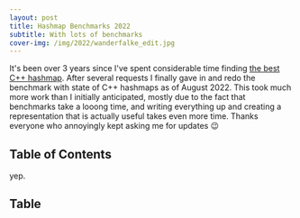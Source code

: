 ```yaml
---
layout: post
title: Hashmap Benchmarks 2022
subtitle: With lots of benchmarks
cover-img: /img/2022/wanderfalke_edit.jpg
---
```


It's been over 3 years since I've spent considerable time finding [the best C++ hashmap](/2019/04/01/hashmap-benchmarks-01-overview/). After several requests I finally gave in and redo the benchmark with state of C++ hashmaps as of August 2022. This took much more work than I initially anticipated, mostly due to the fact that benchmarks take a looong time, and writing everything up and creating a representation that is actually useful takes even more time. Thanks everyone who
annoyingly kept asking me for updates :wink:

## Table of Contents

yep.

## Table

<link href="https://unpkg.com/tabulator-tables/dist/css/tabulator_bootstrap5.min.css" rel="stylesheet">
<script type="text/javascript" src="https://unpkg.com/tabulator-tables/dist/js/tabulator.min.js"></script>
<style>
.martinus_big_table {
  width: 90vw;
  position: relative;
  left: calc(-45vw + 50%);

}
</style>

<div id="table_map_benchmark" class="table-bordered martinus_big_table">
<script>
var tabledata = [
{id:1, hm:"absl::flat_hash_map", h:"absl::Hash", mem:167, cpy:1922, ihi:226, it:1114, rd2:242, rie:148, rf200:163, rf2k:160, rf500k:107, ries:118, rfs:110, rfs1m:206, avgn:141, avgs:151, avg:230},
{id:2, hm:"absl::flat_hash_map", h:"ankerl::unordered_dense::hash", mem:167, cpy:1909, ihi:228, it:1116, rd2:244, rie:141, rf200:155, rf2k:153, rf500k:105, ries:119, rfs:113, rfs1m:206, avgn:135, avgs:152, avg:227},
{id:3, hm:"absl::flat_hash_map", h:"boost::hash", mem:"-", cpy:1847, ihi:"-", it:1121, rd2:"-", rie:"-", rf200:1600, rf2k:"-", rf500k:"-", ries:294, rfs:497, rfs1m:225, avgn:"-", avgs:334, avg:"-"},
{id:4, hm:"absl::flat_hash_map", h:"mumx", mem:167, cpy:1920, ihi:227, it:1121, rd2:242, rie:140, rf200:156, rf2k:154, rf500k:105, ries:125, rfs:128, rfs1m:136, avgn:136, avgs:132, avg:223},
{id:5, hm:"absl::flat_hash_map", h:"robin_hood::hash", mem:167, cpy:1941, ihi:226, it:1166, rd2:243, rie:154, rf200:167, rf2k:164, rf500k:111, ries:122, rfs:118, rfs1m:127, avgn:145, avgs:123, avg:226},
{id:6, hm:"absl::flat_hash_map", h:"std::hash", mem:"-", cpy:1859, ihi:"-", it:1112, rd2:"-", rie:"-", rf200:1598, rf2k:"-", rf500k:"-", ries:125, rfs:128, rfs1m:136, avgn:"-", avgs:132, avg:"-"},
{id:7, hm:"absl::node_hash_map", h:"absl::Hash", mem:435, cpy:4274, ihi:575, it:1163, rd2:715, rie:224, rf200:158, rf2k:154, rf500k:113, ries:131, rfs:109, rfs1m:178, avgn:140, avgs:139, avg:325},
{id:8, hm:"absl::node_hash_map", h:"ankerl::unordered_dense::hash", mem:435, cpy:4228, ihi:572, it:1200, rd2:710, rie:219, rf200:162, rf2k:158, rf500k:113, ries:130, rfs:114, rfs1m:176, avgn:142, avgs:141, avg:327},
{id:9, hm:"absl::node_hash_map", h:"boost::hash", mem:"-", cpy:4098, ihi:"-", it:1224, rd2:"-", rie:"-", rf200:1514, rf2k:"-", rf500k:"-", ries:308, rfs:498, rfs1m:199, avgn:"-", avgs:315, avg:"-"},
{id:10, hm:"absl::node_hash_map", h:"mumx", mem:435, cpy:4169, ihi:575, it:1188, rd2:714, rie:215, rf200:150, rf2k:147, rf500k:110, ries:137, rfs:127, rfs1m:126, avgn:134, avgs:127, avg:317},
{id:11, hm:"absl::node_hash_map", h:"robin_hood::hash", mem:435, cpy:4238, ihi:578, it:1197, rd2:716, rie:244, rf200:164, rf2k:163, rf500k:118, ries:134, rfs:116, rfs1m:115, avgn:147, avgs:115, avg:322},
{id:12, hm:"absl::node_hash_map", h:"std::hash", mem:"-", cpy:4143, ihi:"-", it:1185, rd2:"-", rie:"-", rf200:1501, rf2k:"-", rf500k:"-", ries:137, rfs:127, rfs1m:123, avgn:"-", avgs:125, avg:"-"},
{id:13, hm:"ankerl::unordered_dense::map", h:"absl::Hash", mem:199, cpy:100, ihi:140, it:100, rd2:261, rie:170, rf200:154, rf2k:149, rf500k:120, ries:108, rfs:104, rfs1m:141, avgn:140, avgs:121, avg:139},
{id:14, hm:"ankerl::unordered_dense::map", h:"ankerl::unordered_dense::hash", mem:199, cpy:100, ihi:134, it:101, rd2:278, rie:148, rf200:147, rf2k:139, rf500k:107, ries:105, rfs:100, rfs1m:138, avgn:130, avgs:117, avg:134},
{id:15, hm:"ankerl::unordered_dense::map", h:"boost::hash", mem:198, cpy:100, ihi:136, it:100, rd2:279, rie:146, rf200:142, rf2k:134, rf500k:108, ries:322, rfs:496, rfs1m:174, avgn:127, avgs:294, avg:171},
{id:16, hm:"ankerl::unordered_dense::map", h:"mumx", mem:199, cpy:100, ihi:139, it:100, rd2:260, rie:157, rf200:147, rf2k:142, rf500k:111, ries:120, rfs:121, rfs1m:109, avgn:132, avgs:115, avg:136},
{id:17, hm:"ankerl::unordered_dense::map", h:"robin_hood::hash", mem:199, cpy:100, ihi:140, it:100, rd2:259, rie:172, rf200:163, rf2k:156, rf500k:119, ries:115, rfs:115, rfs1m:104, avgn:145, avgs:110, avg:139},
{id:18, hm:"ankerl::unordered_dense::map", h:"std::hash", mem:199, cpy:100, ihi:133, it:100, rd2:280, rie:145, rf200:142, rf2k:134, rf500k:108, ries:120, rfs:121, rfs1m:110, avgn:127, avgs:115, avg:135},
{id:19, hm:"boost::multi_index::hashed_unique", h:"absl::Hash", mem:370, cpy:10105, ihi:505, it:5430, rd2:675, rie:316, rf200:181, rf2k:217, rf500k:232, ries:180, rfs:169, rfs1m:295, avgn:209, avgs:223, avg:487},
{id:20, hm:"boost::multi_index::hashed_unique", h:"ankerl::unordered_dense::hash", mem:370, cpy:9012, ihi:507, it:5418, rd2:671, rie:312, rf200:181, rf2k:216, rf500k:232, ries:180, rfs:175, rfs1m:283, avgn:209, avgs:223, avg:481},
{id:21, hm:"boost::multi_index::hashed_unique", h:"boost::hash", mem:370, cpy:10036, ihi:500, it:5438, rd2:547, rie:336, rf200:162, rf2k:190, rf500k:216, ries:322, rfs:562, rfs1m:320, avgn:188, avgs:424, avg:547},
{id:22, hm:"boost::multi_index::hashed_unique", h:"mumx", mem:370, cpy:9492, ihi:505, it:5423, rd2:674, rie:311, rf200:159, rf2k:190, rf500k:220, ries:188, rfs:192, rfs1m:210, avgn:188, avgs:201, avg:465},
{id:23, hm:"boost::multi_index::hashed_unique", h:"robin_hood::hash", mem:370, cpy:10001, ihi:504, it:5421, rd2:669, rie:314, rf200:185, rf2k:223, rf500k:233, ries:184, rfs:191, rfs1m:207, avgn:213, avgs:199, avg:480},
{id:24, hm:"boost::multi_index::hashed_unique", h:"std::hash", mem:370, cpy:9401, ihi:500, it:5428, rd2:548, rie:326, rf200:152, rf2k:188, rf500k:210, ries:188, rfs:192, rfs1m:211, avgn:182, avgs:201, avg:454},
{id:25, hm:"boost::unordered_map 1_80", h:"absl::Hash", mem:374, cpy:2514, ihi:527, it:1712, rd2:746, rie:227, rf200:187, rf2k:356, rf500k:191, ries:155, rfs:154, rfs1m:282, avgn:233, avgs:209, avg:390},
{id:26, hm:"boost::unordered_map 1_80", h:"ankerl::unordered_dense::hash", mem:374, cpy:2497, ihi:526, it:1717, rd2:744, rie:232, rf200:148, rf2k:169, rf500k:187, ries:158, rfs:172, rfs1m:280, avgn:167, avgs:220, avg:363},
{id:27, hm:"boost::unordered_map 1_80", h:"boost::hash", mem:374, cpy:2513, ihi:521, it:1724, rd2:705, rie:876, rf200:130, rf2k:154, rf500k:177, ries:297, rfs:555, rfs1m:311, avgn:152, avgs:415, avg:462},
{id:28, hm:"boost::unordered_map 1_80", h:"mumx", mem:374, cpy:2530, ihi:525, it:1725, rd2:742, rie:227, rf200:160, rf2k:184, rf500k:190, ries:158, rfs:185, rfs1m:197, avgn:177, avgs:191, avg:359},
{id:29, hm:"boost::unordered_map 1_80", h:"robin_hood::hash", mem:374, cpy:2542, ihi:527, it:1696, rd2:745, rie:233, rf200:152, rf2k:183, rf500k:202, ries:155, rfs:182, rfs1m:198, avgn:178, avgs:190, avg:359},
{id:30, hm:"boost::unordered_map 1_80", h:"std::hash", mem:374, cpy:2500, ihi:524, it:1724, rd2:707, rie:827, rf200:130, rf2k:154, rf500k:180, ries:158, rfs:188, rfs1m:201, avgn:154, avgs:194, avg:385},
{id:31, hm:"boost::unordered_map PoolAllocator 1_80", h:"absl::Hash", mem:226, cpy:1279, ihi:330, it:1692, rd2:437, rie:187, rf200:166, rf2k:345, rf500k:180, ries:156, rfs:160, rfs1m:267, avgn:218, avgs:207, avg:314},
{id:32, hm:"boost::unordered_map PoolAllocator 1_80", h:"ankerl::unordered_dense::hash", mem:226, cpy:1250, ihi:330, it:1724, rd2:436, rie:183, rf200:137, rf2k:165, rf500k:177, ries:156, rfs:182, rfs1m:268, avgn:159, avgs:221, avg:292},
{id:33, hm:"boost::unordered_map PoolAllocator 1_80", h:"boost::hash", mem:226, cpy:1235, ihi:329, it:1719, rd2:395, rie:757, rf200:157, rf2k:337, rf500k:177, ries:299, rfs:565, rfs1m:295, avgn:211, avgs:408, avg:409},
{id:34, hm:"boost::unordered_map PoolAllocator 1_80", h:"mumx", mem:226, cpy:1271, ihi:330, it:1705, rd2:434, rie:186, rf200:141, rf2k:177, rf500k:181, ries:159, rfs:195, rfs1m:189, avgn:165, avgs:192, avg:289},
{id:35, hm:"boost::unordered_map PoolAllocator 1_80", h:"robin_hood::hash", mem:226, cpy:1278, ihi:335, it:1694, rd2:442, rie:188, rf200:148, rf2k:168, rf500k:185, ries:155, rfs:189, rfs1m:183, avgn:166, avgs:186, avg:289},
{id:36, hm:"boost::unordered_map PoolAllocator 1_80", h:"std::hash", mem:226, cpy:1239, ihi:329, it:1689, rd2:395, rie:771, rf200:130, rf2k:151, rf500k:168, ries:159, rfs:196, rfs1m:190, avgn:149, avgs:193, avg:314},
{id:37, hm:"boost::unordered_map unsynchronized_pool_resource 1_80", h:"absl::Hash", mem:235, cpy:2242, ihi:363, it:1684, rd2:506, rie:206, rf200:149, rf2k:180, rf500k:191, ries:162, rfs:167, rfs1m:292, avgn:173, avgs:221, avg:325},
{id:38, hm:"boost::unordered_map unsynchronized_pool_resource 1_80", h:"ankerl::unordered_dense::hash", mem:235, cpy:2234, ihi:359, it:1692, rd2:510, rie:207, rf200:138, rf2k:168, rf500k:187, ries:162, rfs:192, rfs1m:293, avgn:163, avgs:237, avg:324},
{id:39, hm:"boost::unordered_map unsynchronized_pool_resource 1_80", h:"boost::hash", mem:235, cpy:2243, ihi:360, it:1697, rd2:479, rie:854, rf200:156, rf2k:338, rf500k:187, ries:305, rfs:574, rfs1m:320, avgn:214, avgs:429, avg:452},
{id:40, hm:"boost::unordered_map unsynchronized_pool_resource 1_80", h:"mumx", mem:235, cpy:2243, ihi:362, it:1773, rd2:505, rie:205, rf200:148, rf2k:176, rf500k:192, ries:166, rfs:202, rfs1m:202, avgn:171, avgs:202, avg:321},
{id:41, hm:"boost::unordered_map unsynchronized_pool_resource 1_80", h:"robin_hood::hash", mem:235, cpy:2259, ihi:357, it:1749, rd2:508, rie:209, rf200:148, rf2k:172, rf500k:194, ries:161, rfs:198, rfs1m:198, avgn:170, avgs:198, avg:319},
{id:42, hm:"boost::unordered_map unsynchronized_pool_resource 1_80", h:"std::hash", mem:235, cpy:2248, ihi:361, it:1774, rd2:468, rie:819, rf200:130, rf2k:153, rf500k:179, ries:165, rfs:206, rfs1m:204, avgn:153, avgs:205, avg:348},
{id:43, hm:"emhash7::HashMap", h:"absl::Hash", mem:226, cpy:583, ihi:106, it:310, rd2:129, rie:108, rf200:153, rf2k:149, rf500k:139, ries:126, rfs:143, rfs1m:233, avgn:147, avgs:182, avg:175},
{id:44, hm:"emhash7::HashMap", h:"ankerl::unordered_dense::hash", mem:226, cpy:583, ihi:104, it:307, rd2:125, rie:107, rf200:121, rf2k:121, rf500k:129, ries:125, rfs:161, rfs1m:233, avgn:123, avgs:194, avg:168},
{id:45, hm:"emhash7::HashMap", h:"boost::hash", mem:226, cpy:583, ihi:101, it:312, rd2:101, rie:"-", rf200:2589, rf2k:"-", rf500k:"-", ries:324, rfs:545, rfs1m:263, avgn:"-", avgs:378, avg:"-"},
{id:46, hm:"emhash7::HashMap", h:"mumx", mem:226, cpy:582, ihi:102, it:313, rd2:124, rie:107, rf200:123, rf2k:124, rf500k:131, ries:136, rfs:175, rfs1m:159, avgn:126, avgs:167, avg:166},
{id:47, hm:"emhash7::HashMap", h:"robin_hood::hash", mem:226, cpy:582, ihi:108, it:312, rd2:130, rie:124, rf200:136, rf2k:135, rf500k:137, ries:133, rfs:169, rfs1m:163, avgn:136, avgs:166, avg:172},
{id:48, hm:"emhash7::HashMap", h:"std::hash", mem:226, cpy:582, ihi:100, it:310, rd2:100, rie:"-", rf200:2617, rf2k:"-", rf500k:"-", ries:135, rfs:173, rfs1m:159, avgn:"-", avgs:166, avg:"-"},
{id:49, hm:"emhash8::HashMap", h:"absl::Hash", mem:172, cpy:231, ihi:150, it:111, rd2:289, rie:145, rf200:137, rf2k:130, rf500k:118, ries:130, rfs:100, rfs1m:133, avgn:128, avgs:115, avg:147},
{id:50, hm:"emhash8::HashMap", h:"ankerl::unordered_dense::hash", mem:172, cpy:231, ihi:150, it:111, rd2:288, rie:136, rf200:139, rf2k:130, rf500k:112, ries:127, rfs:103, rfs1m:134, avgn:126, avgs:118, avg:146},
{id:51, hm:"emhash8::HashMap", h:"boost::hash", mem:172, cpy:231, ihi:144, it:118, rd2:289, rie:"-", rf200:2219, rf2k:"-", rf500k:"-", ries:372, rfs:493, rfs1m:164, avgn:"-", avgs:285, avg:"-"},
{id:52, hm:"emhash8::HashMap", h:"mumx", mem:172, cpy:231, ihi:150, it:114, rd2:289, rie:139, rf200:128, rf2k:120, rf500k:111, ries:145, rfs:120, rfs1m:100, avgn:119, avgs:109, avg:144},
{id:53, hm:"emhash8::HashMap", h:"robin_hood::hash", mem:172, cpy:231, ihi:154, it:111, rd2:291, rie:152, rf200:163, rf2k:158, rf500k:129, ries:141, rfs:120, rfs1m:102, avgn:149, avgs:111, avg:154},
{id:54, hm:"emhash8::HashMap", h:"std::hash", mem:172, cpy:231, ihi:142, it:111, rd2:285, rie:"-", rf200:2200, rf2k:"-", rf500k:"-", ries:145, rfs:120, rfs1m:103, avgn:"-", avgs:111, avg:"-"},
{id:55, hm:"folly::F14NodeMap", h:"absl::Hash", mem:419, cpy:2216, ihi:441, it:1529, rd2:568, rie:224, rf200:175, rf2k:166, rf500k:114, ries:115, rfs:101, rfs1m:170, avgn:149, avgs:131, avg:299},
{id:56, hm:"folly::F14NodeMap", h:"ankerl::unordered_dense::hash", mem:419, cpy:2157, ihi:446, it:1470, rd2:572, rie:223, rf200:168, rf2k:164, rf500k:113, ries:117, rfs:115, rfs1m:172, avgn:146, avgs:141, avg:301},
{id:57, hm:"folly::F14NodeMap", h:"boost::hash", mem:416, cpy:2119, ihi:444, it:1549, rd2:570, rie:215, rf200:151, rf2k:147, rf500k:107, ries:258, rfs:496, rfs1m:187, avgn:134, avgs:305, avg:357},
{id:58, hm:"folly::F14NodeMap", h:"mumx", mem:418, cpy:2161, ihi:440, it:1479, rd2:568, rie:224, rf200:167, rf2k:160, rf500k:112, ries:122, rfs:125, rfs1m:114, avgn:144, avgs:119, avg:292},
{id:59, hm:"folly::F14NodeMap", h:"robin_hood::hash", mem:416, cpy:2181, ihi:443, it:1547, rd2:569, rie:225, rf200:189, rf2k:181, rf500k:121, ries:118, rfs:111, rfs1m:103, avgn:161, avgs:107, avg:296},
{id:60, hm:"folly::F14NodeMap", h:"std::hash", mem:416, cpy:2133, ihi:437, it:1549, rd2:570, rie:214, rf200:152, rf2k:147, rf500k:108, ries:118, rfs:120, rfs1m:110, avgn:134, avgs:115, avg:284},
{id:61, hm:"folly::F14ValueMap", h:"absl::Hash", mem:149, cpy:668, ihi:210, it:1462, rd2:234, rie:171, rf200:179, rf2k:171, rf500k:122, ries:117, rfs:111, rfs1m:243, avgn:155, avgs:164, avg:222},
{id:62, hm:"folly::F14ValueMap", h:"ankerl::unordered_dense::hash", mem:149, cpy:668, ihi:210, it:1463, rd2:233, rie:171, rf200:167, rf2k:163, rf500k:119, ries:119, rfs:130, rfs1m:241, avgn:148, avgs:177, avg:222},
{id:63, hm:"folly::F14ValueMap", h:"boost::hash", mem:149, cpy:668, ihi:209, it:1456, rd2:232, rie:167, rf200:144, rf2k:142, rf500k:111, ries:255, rfs:511, rfs1m:257, avgn:131, avgs:363, avg:258},
{id:64, hm:"folly::F14ValueMap", h:"mumx", mem:149, cpy:665, ihi:209, it:1451, rd2:233, rie:174, rf200:168, rf2k:161, rf500k:117, ries:120, rfs:140, rfs1m:153, avgn:147, avgs:146, avg:215},
{id:65, hm:"folly::F14ValueMap", h:"robin_hood::hash", mem:149, cpy:664, ihi:211, it:1451, rd2:235, rie:173, rf200:187, rf2k:179, rf500k:125, ries:117, rfs:125, rfs1m:142, avgn:161, avgs:133, avg:217},
{id:66, hm:"folly::F14ValueMap", h:"std::hash", mem:149, cpy:664, ihi:217, it:1448, rd2:231, rie:164, rf200:146, rf2k:152, rf500k:112, ries:118, rfs:135, rfs1m:148, avgn:135, avgs:142, avg:209},
{id:67, hm:"fph::DynamicFphMap", h:"absl::Hash", mem:978, cpy:3247, ihi:4556, it:3876, rd2:5963, rie:1388, rf200:127, rf2k:130, rf500k:134, ries:604, rfs:162, rfs1m:355, avgn:130, avgs:240, avg:757},
{id:68, hm:"fph::DynamicFphMap", h:"ankerl::unordered_dense::hash", mem:978, cpy:3257, ihi:4596, it:3857, rd2:6440, rie:1357, rf200:117, rf2k:117, rf500k:124, ries:590, rfs:208, rfs1m:349, avgn:119, avgs:269, avg:758},
{id:69, hm:"fph::DynamicFphMap", h:"boost::hash", mem:978, cpy:3101, ihi:4291, it:3906, rd2:4832, rie:1361, rf200:105, rf2k:115, rf500k:119, ries:1055, rfs:606, rfs1m:384, avgn:113, avgs:482, avg:837},
{id:70, hm:"fph::DynamicFphMap", h:"mumx", mem:978, cpy:3175, ihi:4514, it:3860, rd2:6120, rie:1395, rf200:124, rf2k:127, rf500k:126, ries:621, rfs:227, rfs1m:243, avgn:125, avgs:235, avg:749},
{id:71, hm:"fph::DynamicFphMap", h:"robin_hood::hash", mem:978, cpy:3228, ihi:4419, it:3896, rd2:5973, rie:1388, rf200:128, rf2k:140, rf500k:133, ries:615, rfs:204, rfs1m:224, avgn:134, avgs:214, avg:747},
{id:72, hm:"fph::DynamicFphMap", h:"std::hash", mem:970357, cpy:3016, ihi:4774, it:3882, rd2:5560, rie:1227, rf200:103, rf2k:100, rf500k:119, ries:622, rfs:227, rfs1m:231, avgn:107, avgs:229, avg:1251},
{id:73, hm:"gtl::btree_map", h:"ankerl::unordered_dense::hash", mem:100, cpy:755, ihi:704, it:581, rd2:699, rie:626, rf200:464, rf2k:1229, rf500k:967, ries:783, rfs:1273, rfs1m:1437, avgn:820, avgs:1353, avg:685},
{id:74, hm:"gtl::btree_map", h:"boost::hash", mem:100, cpy:760, ihi:704, it:583, rd2:699, rie:627, rf200:464, rf2k:1228, rf500k:967, ries:787, rfs:1270, rfs1m:1417, avgn:820, avgs:1342, avg:685},
{id:75, hm:"gtl::btree_map", h:"std::hash", mem:100, cpy:756, ihi:701, it:622, rd2:692, rie:623, rf200:463, rf2k:1226, rf500k:967, ries:779, rfs:1272, rfs1m:1445, avgn:819, avgs:1355, avg:688},
{id:76, hm:"gtl::flat_hash_map", h:"absl::Hash", mem:167, cpy:1354, ihi:236, it:1036, rd2:240, rie:132, rf200:170, rf2k:176, rf500k:110, ries:113, rfs:110, rfs1m:208, avgn:149, avgs:151, avg:223},
{id:77, hm:"gtl::flat_hash_map", h:"ankerl::unordered_dense::hash", mem:167, cpy:1277, ihi:234, it:1063, rd2:241, rie:145, rf200:177, rf2k:179, rf500k:107, ries:112, rfs:115, rfs1m:204, avgn:150, avgs:153, avg:224},
{id:78, hm:"gtl::flat_hash_map", h:"boost::hash", mem:167, cpy:1249, ihi:232, it:1015, rd2:238, rie:123, rf200:156, rf2k:154, rf500k:100, ries:286, rfs:495, rfs1m:223, avgn:134, avgs:333, avg:263},
{id:79, hm:"gtl::flat_hash_map", h:"mumx", mem:167, cpy:1277, ihi:234, it:1048, rd2:240, rie:143, rf200:162, rf2k:159, rf500k:103, ries:118, rfs:126, rfs1m:136, avgn:138, avgs:131, avg:215},
{id:80, hm:"gtl::flat_hash_map", h:"robin_hood::hash", mem:167, cpy:1383, ihi:235, it:1048, rd2:241, rie:139, rf200:180, rf2k:175, rf500k:112, ries:116, rfs:125, rfs1m:139, avgn:152, avgs:132, avg:221},
{id:81, hm:"gtl::flat_hash_map", h:"std::hash", mem:167, cpy:1261, ihi:229, it:1087, rd2:236, rie:123, rf200:157, rf2k:155, rf500k:100, ries:117, rfs:126, rfs1m:135, avgn:134, avgs:130, avg:210},
{id:82, hm:"gtl::node_hash_map", h:"absl::Hash", mem:435, cpy:2700, ihi:564, it:1064, rd2:706, rie:209, rf200:168, rf2k:167, rf500k:119, ries:124, rfs:110, rfs1m:178, avgn:149, avgs:140, avg:312},
{id:83, hm:"gtl::node_hash_map", h:"ankerl::unordered_dense::hash", mem:435, cpy:2672, ihi:556, it:1141, rd2:700, rie:210, rf200:172, rf2k:170, rf500k:118, ries:123, rfs:115, rfs1m:174, avgn:151, avgs:141, avg:314},
{id:84, hm:"gtl::node_hash_map", h:"boost::hash", mem:433, cpy:2643, ihi:551, it:1087, rd2:696, rie:195, rf200:151, rf2k:148, rf500k:106, ries:298, rfs:495, rfs1m:193, avgn:133, avgs:309, avg:369},
{id:85, hm:"gtl::node_hash_map", h:"mumx", mem:431, cpy:2687, ihi:563, it:1045, rd2:705, rie:208, rf200:172, rf2k:166, rf500k:118, ries:129, rfs:126, rfs1m:122, avgn:150, avgs:124, avg:306},
{id:86, hm:"gtl::node_hash_map", h:"robin_hood::hash", mem:426, cpy:2716, ihi:566, it:1087, rd2:706, rie:212, rf200:185, rf2k:183, rf500k:124, ries:127, rfs:123, rfs1m:123, avgn:161, avgs:123, avg:313},
{id:87, hm:"gtl::node_hash_map", h:"std::hash", mem:433, cpy:2642, ihi:556, it:1099, rd2:700, rie:191, rf200:150, rf2k:147, rf500k:106, ries:129, rfs:126, rfs1m:122, avgn:132, avgs:124, avg:295},
{id:88, hm:"gtl::parallel_flat_hash_map", h:"absl::Hash", mem:130, cpy:1066, ihi:219, it:1151, rd2:233, rie:147, rf200:248, rf2k:234, rf500k:136, ries:118, rfs:119, rfs1m:223, avgn:199, avgs:163, avg:236},
{id:89, hm:"gtl::parallel_flat_hash_map", h:"ankerl::unordered_dense::hash", mem:123, cpy:980, ihi:218, it:1059, rd2:231, rie:154, rf200:243, rf2k:237, rf500k:138, ries:118, rfs:124, rfs1m:214, avgn:199, avgs:163, avg:232},
{id:90, hm:"gtl::parallel_flat_hash_map", h:"boost::hash", mem:117, cpy:957, ihi:216, it:1137, rd2:232, rie:137, rf200:202, rf2k:198, rf500k:122, ries:290, rfs:506, rfs1m:233, avgn:170, avgs:343, avg:269},
{id:91, hm:"gtl::parallel_flat_hash_map", h:"mumx", mem:123, cpy:979, ihi:218, it:1099, rd2:232, rie:150, rf200:242, rf2k:238, rf500k:138, ries:126, rfs:135, rfs1m:144, avgn:199, avgs:139, avg:228},
{id:92, hm:"gtl::parallel_flat_hash_map", h:"robin_hood::hash", mem:123, cpy:1082, ihi:218, it:1104, rd2:234, rie:150, rf200:251, rf2k:236, rf500k:135, ries:120, rfs:135, rfs1m:155, avgn:200, avgs:144, avg:231},
{id:93, hm:"gtl::parallel_flat_hash_map", h:"std::hash", mem:117, cpy:954, ihi:217, it:1068, rd2:231, rie:137, rf200:200, rf2k:194, rf500k:122, ries:126, rfs:135, rfs1m:143, avgn:168, avgs:139, avg:214},
{id:94, hm:"gtl::parallel_node_hash_map", h:"absl::Hash", mem:412, cpy:2711, ihi:588, it:1139, rd2:784, rie:222, rf200:244, rf2k:234, rf500k:149, ries:133, rfs:119, rfs1m:191, avgn:204, avgs:151, avg:350},
{id:95, hm:"gtl::parallel_node_hash_map", h:"ankerl::unordered_dense::hash", mem:411, cpy:2666, ihi:583, it:1140, rd2:767, rie:220, rf200:226, rf2k:217, rf500k:140, ries:134, rfs:124, rfs1m:183, avgn:190, avgs:151, avg:342},
{id:96, hm:"gtl::parallel_node_hash_map", h:"boost::hash", mem:411, cpy:2634, ihi:577, it:1090, rd2:726, rie:213, rf200:201, rf2k:195, rf500k:132, ries:308, rfs:506, rfs1m:204, avgn:173, avgs:321, avg:401},
{id:97, hm:"gtl::parallel_node_hash_map", h:"mumx", mem:409, cpy:2655, ihi:582, it:1115, rd2:798, rie:222, rf200:225, rf2k:217, rf500k:140, ries:143, rfs:138, rfs1m:131, avgn:189, avgs:135, avg:338},
{id:98, hm:"gtl::parallel_node_hash_map", h:"robin_hood::hash", mem:409, cpy:2701, ihi:589, it:1136, rd2:787, rie:227, rf200:251, rf2k:244, rf500k:148, ries:137, rfs:135, rfs1m:133, avgn:208, avgs:134, avg:346},
{id:99, hm:"gtl::parallel_node_hash_map", h:"std::hash", mem:411, cpy:2641, ihi:584, it:1136, rd2:726, rie:212, rf200:199, rf2k:201, rf500k:133, ries:142, rfs:138, rfs1m:130, avgn:175, avgs:134, avg:327},
{id:100, hm:"jg::dense_hash_map", h:"absl::Hash", mem:299, cpy:265, ihi:185, it:127, rd2:323, rie:158, rf200:113, rf2k:115, rf500k:147, ries:148, rfs:148, rfs1m:255, avgn:124, avgs:194, avg:178},
{id:101, hm:"jg::dense_hash_map", h:"ankerl::unordered_dense::hash", mem:299, cpy:266, ihi:184, it:130, rd2:323, rie:157, rf200:100, rf2k:100, rf500k:143, ries:148, rfs:167, rfs1m:256, avgn:113, avgs:207, avg:176},
{id:102, hm:"jg::dense_hash_map", h:"boost::hash", mem:299, cpy:266, ihi:183, it:129, rd2:293, rie:"-", rf200:2538, rf2k:"-", rf500k:"-", ries:360, rfs:549, rfs1m:283, avgn:"-", avgs:394, avg:"-"},
{id:103, hm:"jg::dense_hash_map", h:"mumx", mem:299, cpy:265, ihi:184, it:127, rd2:322, rie:156, rf200:109, rf2k:106, rf500k:149, ries:156, rfs:182, rfs1m:181, avgn:119, avgs:182, avg:175},
{id:104, hm:"jg::dense_hash_map", h:"robin_hood::hash", mem:299, cpy:265, ihi:183, it:127, rd2:323, rie:172, rf200:126, rf2k:126, rf500k:155, ries:157, rfs:168, rfs1m:165, avgn:135, avgs:166, avg:179},
{id:105, hm:"jg::dense_hash_map", h:"std::hash", mem:299, cpy:265, ihi:182, it:127, rd2:295, rie:"-", rf200:2513, rf2k:"-", rf500k:"-", ries:158, rfs:180, rfs1m:180, avgn:"-", avgs:180, avg:"-"},
{id:106, hm:"robin_hood::unordered_flat_map", h:"absl::Hash", mem:167, cpy:413, ihi:115, it:826, rd2:152, rie:121, rf200:179, rf2k:174, rf500k:132, ries:100, rfs:101, rfs1m:187, avgn:160, avgs:138, avg:177},
{id:107, hm:"robin_hood::unordered_flat_map", h:"ankerl::unordered_dense::hash", mem:167, cpy:413, ihi:114, it:839, rd2:151, rie:117, rf200:162, rf2k:158, rf500k:127, ries:101, rfs:107, rfs1m:189, avgn:148, avgs:142, avg:174},
{id:108, hm:"robin_hood::unordered_flat_map", h:"boost::hash", mem:167, cpy:413, ihi:118, it:827, rd2:150, rie:191, rf200:172, rf2k:183, rf500k:124, ries:237, rfs:488, rfs1m:209, avgn:157, avgs:319, avg:226},
{id:109, hm:"robin_hood::unordered_flat_map", h:"mumx", mem:167, cpy:413, ihi:114, it:844, rd2:152, rie:118, rf200:162, rf2k:157, rf500k:128, ries:106, rfs:119, rfs1m:129, avgn:148, avgs:124, avg:171},
{id:110, hm:"robin_hood::unordered_flat_map", h:"robin_hood::hash", mem:167, cpy:413, ihi:117, it:826, rd2:154, rie:120, rf200:201, rf2k:209, rf500k:137, ries:107, rfs:111, rfs1m:124, avgn:179, avgs:118, avg:178},
{id:111, hm:"robin_hood::unordered_flat_map", h:"std::hash", mem:167, cpy:412, ihi:109, it:847, rd2:146, rie:191, rf200:171, rf2k:165, rf500k:126, ries:107, rfs:118, rfs1m:131, avgn:153, avgs:124, avg:178},
{id:112, hm:"robin_hood::unordered_node_map", h:"absl::Hash", mem:223, cpy:744, ihi:277, it:862, rd2:349, rie:156, rf200:177, rf2k:171, rf500k:132, ries:106, rfs:102, rfs1m:152, avgn:159, avgs:124, avg:222},
{id:113, hm:"robin_hood::unordered_node_map", h:"ankerl::unordered_dense::hash", mem:223, cpy:715, ihi:273, it:851, rd2:336, rie:152, rf200:166, rf2k:161, rf500k:128, ries:106, rfs:105, rfs1m:152, avgn:151, avgs:126, avg:217},
{id:114, hm:"robin_hood::unordered_node_map", h:"boost::hash", mem:223, cpy:731, ihi:272, it:849, rd2:339, rie:243, rf200:161, rf2k:172, rf500k:125, ries:248, rfs:486, rfs1m:172, avgn:151, avgs:289, avg:279},
{id:115, hm:"robin_hood::unordered_node_map", h:"mumx", mem:223, cpy:712, ihi:274, it:858, rd2:338, rie:155, rf200:170, rf2k:165, rf500k:130, ries:112, rfs:119, rfs1m:114, avgn:154, avgs:116, avg:217},
{id:116, hm:"robin_hood::unordered_node_map", h:"robin_hood::hash", mem:223, cpy:728, ihi:275, it:854, rd2:338, rie:155, rf200:201, rf2k:194, rf500k:149, ries:113, rfs:113, rfs1m:108, avgn:180, avgs:110, avg:224},
{id:117, hm:"robin_hood::unordered_node_map", h:"std::hash", mem:223, cpy:711, ihi:272, it:852, rd2:337, rie:242, rf200:159, rf2k:172, rf500k:125, ries:111, rfs:119, rfs1m:112, avgn:151, avgs:116, avg:223},
{id:118, hm:"ska::bytell_hash_map", h:"absl::Hash", mem:167, cpy:1879, ihi:129, it:2169, rd2:169, rie:146, rf200:181, rf2k:186, rf500k:152, ries:126, rfs:157, rfs1m:255, avgn:172, avgs:200, avg:249},
{id:119, hm:"ska::bytell_hash_map", h:"ankerl::unordered_dense::hash", mem:167, cpy:1937, ihi:125, it:2201, rd2:168, rie:136, rf200:171, rf2k:178, rf500k:146, ries:125, rfs:166, rfs1m:254, avgn:164, avgs:205, avg:245},
{id:120, hm:"ska::bytell_hash_map", h:"boost::hash", mem:167, cpy:1840, ihi:125, it:2217, rd2:139, rie:136, rf200:166, rf2k:171, rf500k:139, ries:281, rfs:551, rfs1m:283, avgn:158, avgs:395, avg:284},
{id:121, hm:"ska::bytell_hash_map", h:"mumx", mem:167, cpy:1909, ihi:128, it:2034, rd2:168, rie:141, rf200:176, rf2k:180, rf500k:148, ries:132, rfs:179, rfs1m:178, avgn:167, avgs:179, avg:241},
{id:122, hm:"ska::bytell_hash_map", h:"robin_hood::hash", mem:167, cpy:1875, ihi:130, it:2065, rd2:168, rie:143, rf200:183, rf2k:187, rf500k:154, ries:128, rfs:177, rfs1m:176, avgn:174, avgs:176, avg:243},
{id:123, hm:"ska::bytell_hash_map", h:"std::hash", mem:167, cpy:1967, ihi:121, it:2056, rd2:140, rie:136, rf200:166, rf2k:170, rf500k:139, ries:132, rfs:179, rfs1m:179, avgn:158, avgs:179, avg:233},
{id:124, hm:"ska::flat_hash_map", h:"absl::Hash", mem:450, cpy:1787, ihi:104, it:2679, rd2:228, rie:115, rf200:121, rf2k:115, rf500k:156, ries:117, rfs:154, rfs1m:279, avgn:129, avgs:207, avg:251},
{id:125, hm:"ska::flat_hash_map", h:"ankerl::unordered_dense::hash", mem:450, cpy:1761, ihi:103, it:2551, rd2:207, rie:111, rf200:113, rf2k:112, rf500k:148, ries:118, rfs:172, rfs1m:279, avgn:123, avgs:219, avg:247},
{id:126, hm:"ska::flat_hash_map", h:"boost::hash", mem:450, cpy:1723, ihi:101, it:2559, rd2:209, rie:103, rf200:109, rf2k:106, rf500k:141, ries:257, rfs:557, rfs1m:305, avgn:118, avgs:412, avg:287},
{id:127, hm:"ska::flat_hash_map", h:"mumx", mem:450, cpy:1787, ihi:104, it:2587, rd2:227, rie:111, rf200:120, rf2k:119, rf500k:153, ries:120, rfs:189, rfs1m:180, avgn:130, avgs:184, avg:246},
{id:128, hm:"ska::flat_hash_map", h:"robin_hood::hash", mem:450, cpy:1768, ihi:105, it:2552, rd2:228, rie:113, rf200:120, rf2k:119, rf500k:153, ries:118, rfs:171, rfs1m:166, avgn:130, avgs:168, avg:242},
{id:129, hm:"ska::flat_hash_map", h:"std::hash", mem:450, cpy:1709, ihi:100, it:2826, rd2:211, rie:101, rf200:117, rf2k:114, rf500k:142, ries:121, rfs:188, rfs1m:178, avgn:124, avgs:183, avg:240},
{id:130, hm:"spp::sparse_hash_map", h:"absl::Hash", mem:119, cpy:1300, ihi:397, it:433, rd2:411, rie:366, rf200:198, rf2k:207, rf500k:168, ries:208, rfs:173, rfs1m:244, avgn:190, avgs:205, avg:281},
{id:131, hm:"spp::sparse_hash_map", h:"ankerl::unordered_dense::hash", mem:119, cpy:1288, ihi:398, it:430, rd2:407, rie:362, rf200:210, rf2k:213, rf500k:166, ries:205, rfs:174, rfs1m:244, avgn:195, avgs:206, avg:282},
{id:132, hm:"spp::sparse_hash_map", h:"boost::hash", mem:119, cpy:1232, ihi:393, it:429, rd2:356, rie:"-", rf200:"-", rf2k:"-", rf500k:"-", ries:361, rfs:563, rfs1m:276, avgn:"-", avgs:394, avg:"-"},
{id:133, hm:"spp::sparse_hash_map", h:"mumx", mem:119, cpy:1269, ihi:397, it:433, rd2:409, rie:366, rf200:215, rf2k:226, rf500k:168, ries:214, rfs:191, rfs1m:183, avgn:201, avgs:187, avg:280},
{id:134, hm:"spp::sparse_hash_map", h:"robin_hood::hash", mem:119, cpy:1314, ihi:398, it:436, rd2:416, rie:388, rf200:200, rf2k:194, rf500k:170, ries:215, rfs:186, rfs1m:175, avgn:187, avgs:180, avg:277},
{id:135, hm:"spp::sparse_hash_map", h:"std::hash", mem:119, cpy:1248, ihi:393, it:435, rd2:362, rie:"-", rf200:2893, rf2k:"-", rf500k:"-", ries:215, rfs:191, rfs1m:182, avgn:"-", avgs:186, avg:"-"},
{id:136, hm:"std::unordered_map", h:"absl::Hash", mem:370, cpy:1952, ihi:573, it:2500, rd2:779, rie:477, rf200:510, rf2k:498, rf500k:441, ries:237, rfs:220, rfs1m:448, avgn:482, avgs:314, avg:563},
{id:137, hm:"std::unordered_map", h:"ankerl::unordered_dense::hash", mem:370, cpy:1959, ihi:561, it:2263, rd2:767, rie:461, rf200:501, rf2k:476, rf500k:391, ries:260, rfs:266, rfs1m:465, avgn:454, avgs:352, avg:561},
{id:138, hm:"std::unordered_map", h:"boost::hash", mem:370, cpy:1968, ihi:567, it:2495, rd2:642, rie:491, rf200:362, rf2k:359, rf500k:376, ries:382, rfs:613, rfs1m:480, avgn:366, avgs:542, avg:590},
{id:139, hm:"std::unordered_map", h:"mumx", mem:370, cpy:1986, ihi:573, it:2500, rd2:777, rie:478, rf200:509, rf2k:480, rf500k:434, ries:241, rfs:243, rfs1m:333, avgn:473, avgs:285, avg:553},
{id:140, hm:"std::unordered_map", h:"robin_hood::hash", mem:370, cpy:1918, ihi:574, it:2233, rd2:772, rie:457, rf200:518, rf2k:493, rf500k:402, ries:273, rfs:292, rfs1m:366, avgn:469, avgs:327, avg:561},
{id:141, hm:"std::unordered_map", h:"std::hash", mem:370, cpy:1930, ihi:559, it:2223, rd2:631, rie:464, rf200:361, rf2k:349, rf500k:328, ries:242, rfs:244, rfs1m:334, avgn:345, avgs:286, avg:494},
{id:142, hm:"std::unordered_map PoolAllocator", h:"absl::Hash", mem:296, cpy:1110, ihi:458, it:2258, rd2:656, rie:406, rf200:507, rf2k:470, rf500k:390, ries:223, rfs:194, rfs1m:431, avgn:453, avgs:289, avg:482},
{id:143, hm:"std::unordered_map PoolAllocator", h:"ankerl::unordered_dense::hash", mem:221, cpy:1122, ihi:436, it:2019, rd2:626, rie:400, rf200:510, rf2k:479, rf500k:363, ries:261, rfs:270, rfs1m:439, avgn:446, avgs:344, avg:480},
{id:144, hm:"std::unordered_map PoolAllocator", h:"boost::hash", mem:295, cpy:1113, ihi:458, it:2260, rd2:538, rie:414, rf200:355, rf2k:343, rf500k:328, ries:368, rfs:585, rfs1m:461, avgn:342, avgs:519, avg:509},
{id:145, hm:"std::unordered_map PoolAllocator", h:"mumx", mem:296, cpy:1096, ihi:461, it:2258, rd2:661, rie:404, rf200:515, rf2k:480, rf500k:392, ries:229, rfs:217, rfs1m:318, avgn:459, avgs:263, avg:477},
{id:146, hm:"std::unordered_map PoolAllocator", h:"robin_hood::hash", mem:221, cpy:1112, ihi:437, it:2021, rd2:626, rie:399, rf200:501, rf2k:454, rf500k:365, ries:275, rfs:293, rfs1m:344, avgn:436, avgs:317, avg:473},
{id:147, hm:"std::unordered_map PoolAllocator", h:"std::hash", mem:221, cpy:1072, ihi:434, it:2011, rd2:514, rie:379, rf200:354, rf2k:361, rf500k:302, ries:230, rfs:217, rfs1m:320, avgn:338, avgs:264, avg:413},
{id:148, hm:"std::unordered_map unsynchronized_pool_resource", h:"absl::Hash", mem:222, cpy:2095, ihi:2128, it:2017, rd2:626, rie:740, rf200:363, rf2k:361, rf500k:307, ries:270, rfs:220, rfs1m:324, avgn:343, avgs:267, avg:547},
{id:149, hm:"std::unordered_map unsynchronized_pool_resource", h:"ankerl::unordered_dense::hash", mem:222, cpy:2104, ihi:2129, it:2026, rd2:629, rie:741, rf200:361, rf2k:361, rf500k:309, ries:272, rfs:221, rfs1m:323, avgn:343, avgs:267, avg:548},
{id:150, hm:"std::unordered_map unsynchronized_pool_resource", h:"boost::hash", mem:222, cpy:2108, ihi:2127, it:2010, rd2:628, rie:742, rf200:358, rf2k:368, rf500k:309, ries:271, rfs:220, rfs1m:322, avgn:344, avgs:266, avg:548},
{id:151, hm:"std::unordered_map unsynchronized_pool_resource", h:"mumx", mem:222, cpy:2109, ihi:2129, it:2015, rd2:627, rie:742, rf200:358, rf2k:356, rf500k:308, ries:271, rfs:221, rfs1m:322, avgn:340, avgs:267, avg:546},
{id:152, hm:"std::unordered_map unsynchronized_pool_resource", h:"robin_hood::hash", mem:222, cpy:2107, ihi:2129, it:2016, rd2:628, rie:741, rf200:358, rf2k:356, rf500k:308, ries:271, rfs:221, rfs1m:322, avgn:340, avgs:267, avg:546},
{id:153, hm:"std::unordered_map unsynchronized_pool_resource", h:"std::hash", mem:222, cpy:2107, ihi:2129, it:2015, rd2:627, rie:741, rf200:358, rf2k:356, rf500k:308, ries:271, rfs:221, rfs1m:324, avgn:340, avgs:268, avg:547},
{id:154, hm:"tsl::hopscotch_map", h:"absl::Hash", mem:299, cpy:983, ihi:141, it:1723, rd2:172, rie:148, rf200:199, rf2k:253, rf500k:196, ries:137, rfs:166, rfs1m:270, avgn:215, avgs:212, avg:263},
{id:155, hm:"tsl::hopscotch_map", h:"ankerl::unordered_dense::hash", mem:299, cpy:1010, ihi:132, it:1843, rd2:156, rie:145, rf200:182, rf2k:243, rf500k:190, ries:138, rfs:170, rfs1m:270, avgn:203, avgs:215, avg:258},
{id:156, hm:"tsl::hopscotch_map", h:"boost::hash", mem:299, cpy:980, ihi:132, it:1922, rd2:132, rie:"-", rf200:1563, rf2k:"-", rf500k:"-", ries:314, rfs:555, rfs1m:293, avgn:"-", avgs:403, avg:"-"},
{id:157, hm:"tsl::hopscotch_map", h:"mumx", mem:299, cpy:978, ihi:132, it:1871, rd2:158, rie:144, rf200:193, rf2k:288, rf500k:191, ries:145, rfs:185, rfs1m:185, avgn:220, avgs:185, avg:258},
{id:158, hm:"tsl::hopscotch_map", h:"robin_hood::hash", mem:299, cpy:1000, ihi:139, it:2052, rd2:184, rie:169, rf200:189, rf2k:272, rf500k:194, ries:144, rfs:174, rfs1m:175, avgn:215, avgs:174, avg:264},
{id:159, hm:"tsl::hopscotch_map", h:"std::hash", mem:299, cpy:998, ihi:132, it:1907, rd2:133, rie:"-", rf200:1564, rf2k:"-", rf500k:"-", ries:144, rfs:183, rfs1m:183, avgn:"-", avgs:183, avg:"-"},
{id:160, hm:"tsl::robin_map", h:"absl::Hash", mem:450, cpy:1281, ihi:111, it:2626, rd2:171, rie:104, rf200:110, rf2k:112, rf500k:150, ries:118, rfs:148, rfs1m:276, avgn:123, avgs:202, avg:234},
{id:161, hm:"tsl::robin_map", h:"ankerl::unordered_dense::hash", mem:450, cpy:1244, ihi:111, it:2736, rd2:172, rie:100, rf200:117, rf2k:113, rf500k:143, ries:120, rfs:169, rfs1m:277, avgn:124, avgs:216, avg:237},
{id:162, hm:"tsl::robin_map", h:"boost::hash", mem:450, cpy:1220, ihi:110, it:2746, rd2:149, rie:"-", rf200:1333, rf2k:"-", rf500k:"-", ries:260, rfs:555, rfs1m:308, avgn:"-", avgs:413, avg:"-"},
{id:163, hm:"tsl::robin_map", h:"mumx", mem:450, cpy:1283, ihi:112, it:2722, rd2:169, rie:101, rf200:106, rf2k:103, rf500k:138, ries:123, rfs:186, rfs1m:179, avgn:114, avgs:183, avg:227},
{id:164, hm:"tsl::robin_map", h:"robin_hood::hash", mem:450, cpy:1289, ihi:115, it:2802, rd2:176, rie:120, rf200:111, rf2k:110, rf500k:146, ries:123, rfs:169, rfs1m:164, avgn:121, avgs:166, avg:232},
{id:165, hm:"tsl::robin_map", h:"std::hash", mem:450, cpy:1251, ihi:109, it:2751, rd2:145, rie:"-", rf200:2396, rf2k:"-", rf500k:"-", ries:123, rfs:187, rfs1m:182, avgn:"-", avgs:184, avg:"-"},
{id:166, hm:"tsl::sparse_map", h:"absl::Hash", mem:108, cpy:177, ihi:299, it:327, rd2:336, rie:259, rf200:192, rf2k:204, rf500k:147, ries:215, rfs:157, rfs1m:232, avgn:179, avgs:191, avg:210},
{id:167, hm:"tsl::sparse_map", h:"ankerl::unordered_dense::hash", mem:108, cpy:198, ihi:299, it:326, rd2:337, rie:255, rf200:211, rf2k:220, rf500k:153, ries:219, rfs:161, rfs1m:230, avgn:192, avgs:193, avg:216},
{id:168, hm:"tsl::sparse_map", h:"boost::hash", mem:108, cpy:178, ihi:298, it:345, rd2:286, rie:"-", rf200:2142, rf2k:"-", rf500k:"-", ries:359, rfs:547, rfs1m:259, avgn:"-", avgs:377, avg:"-"},
{id:169, hm:"tsl::sparse_map", h:"mumx", mem:108, cpy:178, ihi:299, it:331, rd2:337, rie:260, rf200:218, rf2k:225, rf500k:156, ries:223, rfs:176, rfs1m:166, avgn:197, avgs:171, avg:212},
{id:170, hm:"tsl::sparse_map", h:"robin_hood::hash", mem:108, cpy:183, ihi:303, it:352, rd2:333, rie:280, rf200:190, rf2k:205, rf500k:156, ries:223, rfs:170, rfs1m:160, avgn:182, avgs:165, avg:210},
{id:171, hm:"tsl::sparse_map", h:"std::hash", mem:108, cpy:177, ihi:296, it:346, rd2:286, rie:"-", rf200:2133, rf2k:"-", rf500k:"-", ries:221, rfs:176, rfs1m:166, avgn:"-", avgs:171, avg:"-"},
];
var table = new Tabulator("#table_map_benchmark", {
    data:tabledata,           //load row data from array
    layout:"fitColumns",      //fit columns to width of table
    tooltips:true,            //show tool tips on cells
    addRowPos:"top",          //when adding a new row, add it to the top of the table
    //history:true,             //allow undo and redo actions on the table
    //pagination:"local",       //paginate the data
    //paginationSize:7,         //allow 7 rows per page of data
    //paginationCounter:"rows", //display count of paginated rows in footer
    //movableColumns:true,      //allow column order to be changed
    columnHeaderVertAlign: "bottom", //align header contents to bottom of cell
    initialSort:[             //set the initial sort order of the data
        {column:"avg", dir:"asc"},
    ],
    columnHeaderVertAlign:"bottom", //align header contents to bottom of cell
    columns:[
        {
            columns: [
                {title:"map", field:"hm", headerFilter:true, headerHozAlign:"center"},
                {title:"hash", field:"h", headerFilter:true, headerHozAlign:"center"},
            ]
        },
        {
            title:"number",
            headerHozAlign:"center",
            columns:[
                {
                    title: "modify",
                    headerHozAlign:"center",
                    columns: [
                        {title:"RandomDistinct2", field:"rd2", hozAlign:"right", sorter:"number", headerVertical:true, width:75, formatter:"money", formatterParams:{precision:false}, sorter:"number", sorterParams:{alignEmptyValues:"bottom"}},
                        {title:"RandomInsertErase", field:"rie", hozAlign:"right", sorter:"number", headerVertical:true, width:75, formatter:"money", formatterParams:{precision:false}, sorter:"number", sorterParams:{alignEmptyValues:"bottom"}},
                    ]
                },
                {
                    title: "find",
                    headerHozAlign:"center",
                    columns: [
                        {title:"RandomFind_200", field:"rf200", hozAlign:"right", sorter:"number", headerVertical:true, width:75, formatter:"money", formatterParams:{precision:false}, sorter:"number", sorterParams:{alignEmptyValues:"bottom"}},
                        {title:"RandomFind_2000", field:"rf2k", hozAlign:"right", sorter:"number", headerVertical:true, width:75, formatter:"money", formatterParams:{precision:false}, sorter:"number", sorterParams:{alignEmptyValues:"bottom"}},
                        {title:"RandomFind_500000", field:"rf500k", hozAlign:"right", sorter:"number", headerVertical:true, width:75, formatter:"money", formatterParams:{precision:false}, sorter:"number", sorterParams:{alignEmptyValues:"bottom"}},
                    ]
                }
            ],
        },
        {
            title:"string",
            headerHozAlign:"center",
            columns:[
                {title:"RandomInsertEraseStrings", field:"ries", hozAlign:"right", sorter:"number", headerVertical:true, width:75, formatter:"money", formatterParams:{precision:false}, sorter:"number", sorterParams:{alignEmptyValues:"bottom"}},
                {title:"RandomFindString", field:"rfs", hozAlign:"right", sorter:"number", headerVertical:true, width:75, formatter:"money", formatterParams:{precision:false}, sorter:"number", sorterParams:{alignEmptyValues:"bottom"}},
                {title:"RandomFindString_1000000", field:"rfs1m", hozAlign:"right", sorter:"number", headerVertical:true, width:75, formatter:"money", formatterParams:{precision:false}, sorter:"number", sorterParams:{alignEmptyValues:"bottom"}},
            ],
        },
        {
            //title:"",
            columns: [
                {title:"Copy", field:"cpy", hozAlign:"right", sorter:"number", headerVertical:true, width:75, formatter:"money", formatterParams:{precision:false}, sorter:"number", sorterParams:{alignEmptyValues:"bottom"}},
                {title:"InsertHugeInt", field:"ihi", hozAlign:"right", sorter:"number", headerVertical:true, width:75, formatter:"money", formatterParams:{precision:false}, sorter:"number", sorterParams:{alignEmptyValues:"bottom"}},
                {title:"Iterate", field:"it", hozAlign:"right", sorter:"number", headerVertical:true, width:75, formatter:"money", formatterParams:{precision:false}, sorter:"number", sorterParams:{alignEmptyValues:"bottom"}},
                {title:"Memory Usage", field:"mem", hozAlign:"right", sorter:"number", headerVertical:true, width:75, formatter:"money", formatterParams:{precision:false}, sorter:"number", sorterParams:{alignEmptyValues:"bottom"}},
            ]
        },
        {
            title:"average",
            headerHozAlign:"center",
            columns:[
                {title:"AVG(number find)", field:"avgn", hozAlign:"right", sorter:"number", headerVertical:true, width:75, formatter:"money", formatterParams:{precision:false}, sorter:"number", sorterParams:{alignEmptyValues:"bottom"}},
                {title:"AVG(string find)", field:"avgs", hozAlign:"right", sorter:"number", headerVertical:true, width:75, formatter:"money", formatterParams:{precision:false}, sorter:"number", sorterParams:{alignEmptyValues:"bottom"}},
                {title:"AVG", field:"avg", hozAlign:"right", sorter:"number", headerVertical:true, width:75, formatter:"money", formatterParams:{precision:false}, sorter:"number", sorterParams:{alignEmptyValues:"bottom"}},
            ],
        },        
    ],
});
</script>
